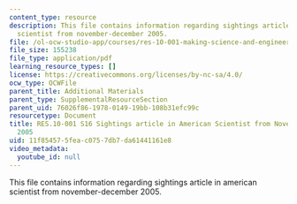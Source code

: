 ```yaml
---
content_type: resource
description: This file contains information regarding sightings article in american
  scientist from november-december 2005.
file: /ol-ocw-studio-app/courses/res-10-001-making-science-and-engineering-pictures-a-practical-guide-to-presenting-your-work-spring-2016/11f854575feac0757db7da61441161e8_MITRES_10_001S16_NovDec05.pdf
file_size: 155238
file_type: application/pdf
learning_resource_types: []
license: https://creativecommons.org/licenses/by-nc-sa/4.0/
ocw_type: OCWFile
parent_title: Additional Materials
parent_type: SupplementalResourceSection
parent_uid: 76026f86-1978-0149-19bb-108b31efc99c
resourcetype: Document
title: RES.10-001 S16 Sightings article in American Scientist from November-December
  2005
uid: 11f85457-5fea-c075-7db7-da61441161e8
video_metadata:
  youtube_id: null
---
```

This file contains information regarding sightings article in american scientist from november-december 2005.